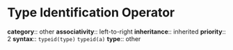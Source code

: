 # Type Identification Operator

**category**:: other
**associativity**:: left-to-right
**inheritance**:: inherited
**priority**:: 2
**syntax**::
  `typeid(type)`
  `typeid(a)`
**type**:: other
